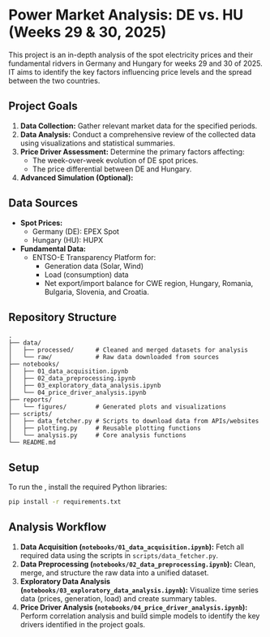 # Power Market Analysis: DE vs. HU (Weeks 29 & 30, 2025)

This project is an in-depth analysis of the spot electricity prices and their fundamental ridvers in Germany and Hungary for weeks 29 and 30 of  2025. IT aims to identify the key factors influencing price levels and the spread between the two countries.

## Project Goals

1.  **Data Collection:** Gather relevant market data for the specified periods.
2.  **Data Analysis:** Conduct a comprehensive review of the collected data using visualizations and statistical summaries.
3.  **Price Driver Assessment:** Determine the primary factors affecting:
    *   The week-over-week evolution of DE spot prices.
    *   The price differential between DE and Hungary.
4.  **Advanced Simulation (Optional):**

## Data Sources

*   **Spot Prices:**
    *   Germany (DE): EPEX Spot
    *   Hungary (HU): HUPX
*   **Fundamental Data:**
    *   ENTSO-E Transparency Platform for:
        *   Generation data (Solar, Wind)
        *   Load (consumption) data
        *   Net export/import balance for CWE region, Hungary, Romania, Bulgaria, Slovenia, and Croatia.

## Repository Structure

```
.
├── data/
│   ├── processed/      # Cleaned and merged datasets for analysis
│   └── raw/            # Raw data downloaded from sources
├── notebooks/
│   ├── 01_data_acquisition.ipynb
│   ├── 02_data_preprocessing.ipynb
│   ├── 03_exploratory_data_analysis.ipynb
│   └── 04_price_driver_analysis.ipynb
├── reports/
│   └── figures/        # Generated plots and visualizations
├── scripts/
│   ├── data_fetcher.py # Scripts to download data from APIs/websites
│   ├── plotting.py     # Reusable plotting functions
│   └── analysis.py     # Core analysis functions
└── README.md
```

## Setup

To run the , install the required Python libraries:

```bash
pip install -r requirements.txt
```

## Analysis Workflow

1.  **Data Acquisition (`notebooks/01_data_acquisition.ipynb`):** Fetch all required data using the scripts in `scripts/data_fetcher.py`.
2.  **Data Preprocessing (`notebooks/02_data_preprocessing.ipynb`):** Clean, merge, and structure the raw data into a unified dataset.
3.  **Exploratory Data Analysis (`notebooks/03_exploratory_data_analysis.ipynb`):** Visualize time series data (prices, generation, load) and create summary tables.
4.  **Price Driver Analysis (`notebooks/04_price_driver_analysis.ipynb`):** Perform correlation analysis and build simple models to identify the key drivers identified in the project goals.
